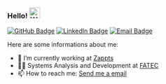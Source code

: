 ### Hello! <img alt="Waving hand emoji" src="https://github.com/OfficialMarinho/OfficialMarinho/blob/master/waving-hand-emoji-animated.gif?raw=true" width="25px">

[![GitHub Badge](https://img.shields.io/github/followers/JVMedeiros?label=JVMedeiros&style=for-the-badge&color=black&link=https://github.com/JVMedeiros)](https://github.com/JVMedeiros)
[![LinkedIn Badge](https://img.shields.io/badge/jvmedeiros-blue?style=for-the-badge&logo=Linkedin&logoColor=white&link=https://www.linkedin.com/in/jvmedeiros/)](https://www.linkedin.com/in/jvmedeiros/)
[![Email Badge](https://img.shields.io/badge/contact-jv.medeiros.gallina@gmail.com-red?style=for-the-badge&link=https://www.linkedin.com/in/joão-medeiros/)](https://www.linkedin.com/in/joão-medeiros/)

Here are some informations about me:

- 🔭 I’m currently working at [Zappts](https://www.zappts.com.br/)
- 👨‍🎓 Systems Analysis and Development at [FATEC](https://fatecsjc-prd.azurewebsites.net/)
- 📫 How to reach me: [Send me a email](mailto:jv.medeiros.gallin@gmail.com)

<!-- ![Data about me](https://github-readme-stats.vercel.app/api?username=OfficialMarinho&show_icons=true&hide_border=true) -->
